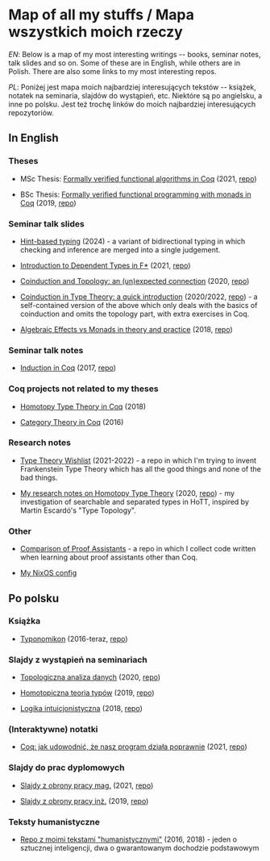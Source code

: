 # Map of all my stuffs / Mapa wszystkich moich rzeczy

*EN*: Below is a map of my most interesting writings -- books, seminar notes, talk slides and so on. Some of these are in English, while others are in Polish. There are also some links to my most interesting repos.

*PL*: Poniżej jest mapa moich najbardziej interesujących tekstów -- książek, notatek na seminaria, slajdów do wystąpień, etc. Niektóre są po angielsku, a inne po polsku. Jest też trochę linków do moich najbardziej interesujących repozytoriów.

## In English

### Theses

* MSc Thesis: [Formally verified functional algorithms in Coq](https://github.com/wkolowski/coq-algs/blob/master/Thesis/Thesis.pdf) (2021, [repo](https://github.com/wkolowski/coq-algs/tree/master/Thesis))

* BSc Thesis: [Formally verified functional programming with monads in Coq](https://github.com/wkolowski/coq-mtl/blob/master/Thesis/Thesis.pdf) (2019, [repo](https://github.com/wkolowski/coq-mtl))

### Seminar talk slides

* [Hint-based typing](https://github.com/wkolowski/PLTT-Research/blob/master/Hints.pdf) (2024) - a variant of bidirectional typing in which checking and inference are merged into a single judgement.

* [Introduction to Dependent Types in F*](https://github.com/wkolowski/Dependent-Types-and-Theorem-Proving/blob/master/Slides.pdf) (2021, [repo](https://github.com/wkolowski/Dependent-Types-and-Theorem-Proving))

* [Coinduction and Topology: an (un)expected connection](https://github.com/wkolowski/Seminar-Bisimulation-and-Coinduction/blob/master/TalkSlides.pdf) (2020, [repo](https://github.com/wkolowski/Seminar-Bisimulation-and-Coinduction))

* [Coinduction in Type Theory: a quick introduction](https://github.com/wkolowski/Seminar-Bisimulation-and-Coinduction/blob/master/CoinductionInTypeTheory.pdf) (2020/2022, [repo](https://github.com/wkolowski/Seminar-Bisimulation-and-Coinduction)) - a self-contained version of the above which only deals with the basics of coinduction and omits the topology part, with extra exercises in Coq.

* [Algebraic Effects vs Monads in theory and practice](https://github.com/wkolowski/AlgEff/blob/master/Slides.pdf) (2018, [repo](https://github.com/wkolowski/AlgEff))

### Seminar talk notes

* [Induction in Coq](https://wkolowski.github.io/Seminar-Program-certification-in-Coq/) (2017, [repo](https://github.com/wkolowski/Seminar-Program-certification-in-Coq))

### Coq projects not related to my theses

* [Homotopy Type Theory in Coq](https://github.com/wkolowski/HoTT) (2018)

* [Category Theory in Coq](https://github.com/wkolowski/CoqCat) (2016)

### Research notes

* [Type Theory Wishlist](https://github.com/wkolowski/Type-Theory-Wishlist) (2021-2022) - a repo in which I'm trying to invent Frankenstein Type Theory which has all the good things and none of the bad things.

* [My research notes on Homotopy Type Theory](https://github.com/wkolowski/HoTT/blob/master/Notes/HoTT.pdf) (2020, [repo](https://github.com/wkolowski/HoTT/tree/master/Notes)) - my investigation of searchable and separated types in HoTT, inspired by Martin Escardó's "Type Topology".

### Other

* [Comparison of Proof Assistants](https://github.com/wkolowski/Comparison-of-Proof-Assistants) - a repo in which I collect code written when learning about proof assistants other than Coq.

* [My NixOS config](https://github.com/wkolowski/nixos-config)

## Po polsku

### Książka

* [Typonomikon](https://wkolowski.github.io/CoqBookPL/) (2016-teraz, [repo](https://github.com/wkolowski/Typonomikon))

### Slajdy z wystąpień na seminariach

* [Topologiczna analiza danych](https://github.com/wkolowski/Topologiczna-Analiza-Danych/blob/master/TDA.pdf) (2020, [repo](https://github.com/wkolowski/Topologiczna-Analiza-Danych))

* [Homotopiczna teoria typów](https://github.com/wkolowski/LiTT/blob/master/HoTT.pdf) (2019, [repo](https://github.com/wkolowski/LiTT))

* [Logika intuicjonistyczna](https://github.com/wkolowski/Seminarium-z-logik-nieklasycznych/blob/master/LogikaIntuicjonistyczna.pdf) (2018, [repo](https://github.com/wkolowski/Seminarium-z-logik-nieklasycznych))

### (Interaktywne) notatki

* [Coq: jak udowodnić, że nasz program działa poprawnie](https://wkolowski.github.io/Dni-Otwarte-2021) (2021, [repo](https://github.com/wkolowski/Dni-Otwarte-2021))

### Slajdy do prac dyplomowych

* [Slajdy z obrony pracy mag.](https://github.com/wkolowski/coq-algs/blob/master/Thesis/Defense/Slides.pdf) (2021, [repo](https://github.com/wkolowski/coq-algs/tree/master/Thesis))

* [Slajdy z obrony pracy inż.](https://github.com/wkolowski/coq-mtl/blob/master/Thesis/Defense/Slides.pdf) (2019, [repo](https://github.com/wkolowski/coq-mtl))

### Teksty humanistyczne

* [Repo z moimi tekstami "humanistycznymi"](https://github.com/wkolowski/Teksty) (2016, 2018) - jeden o sztucznej inteligencji, dwa o gwarantowanym dochodzie podstawowym